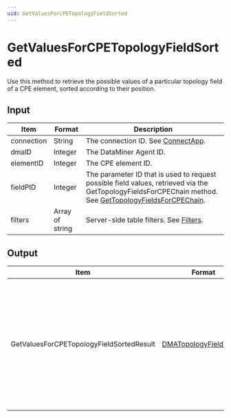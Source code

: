 ```yaml
---
uid: GetValuesForCPETopologyFieldSorted
---
```


# GetValuesForCPETopologyFieldSorted

Use this method to retrieve the possible values of a particular topology field of a CPE element, sorted according to their position.

## Input

| Item | Format | Description |
|--|--|--|
| connection | String | The connection ID. See [ConnectApp](xref:ConnectApp). |
| dmaID | Integer | The DataMiner Agent ID. |
| elementID | Integer | The CPE element ID. |
| fieldPID | Integer | The parameter ID that is used to request possible field values, retrieved via the GetTopologyFieldsForCPEChain method. See [GetTopologyFieldsForCPEChain](xref:GetTopologyFieldsForCPEChain). |
| filters | Array of string | Server-side table filters. See [Filters](xref:GetTableForParameterFiltered#filters). |

## Output

| Item | Format | Description |
|--|--|--|
| GetValuesForCPETopologyFieldSortedResult | [DMATopologyFieldValues](xref:DMATopologyFieldValues) | The topology field values, sorted according to their position, with the total page count of the results and the number of the current page. |
